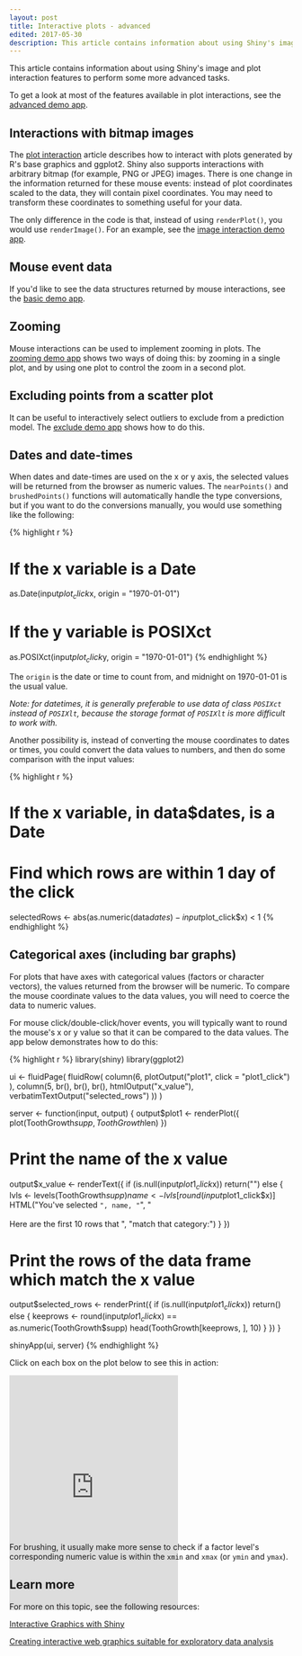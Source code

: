 ```yaml
---
layout: post
title: Interactive plots - advanced
edited: 2017-05-30
description: This article contains information about using Shiny's image and plot interaction features to perform some more advanced tasks.
---
```


This article contains information about using Shiny's image and plot interaction features to perform some more advanced tasks.

To get a look at most of the features available in plot interactions, see the [advanced demo app](https://gallery.shinyapps.io/095-plot-interaction-advanced/).

## Interactions with bitmap images

The [plot interaction](plot-interaction.html) article describes how to interact with plots generated by R's base graphics and ggplot2. Shiny also supports interactions with arbitrary bitmap (for example, PNG or JPEG) images. There is one change in the information returned for these mouse events: instead of plot coordinates scaled to the data, they will contain pixel coordinates. You may need to transform these coordinates to something useful for your data.

The only difference in the code is that, instead of using `renderPlot()`, you would use `renderImage()`. For an example, see the [image interaction demo app](https://gallery.shinyapps.io/094-image-interaction-basic/).


## Mouse event data

If you'd like to see the data structures returned by mouse interactions, see the [basic demo app](https://gallery.shinyapps.io/093-plot-interaction-basic/).


## Zooming

Mouse interactions can be used to implement zooming in plots. The [zooming demo app](https://gallery.shinyapps.io/105-plot-interaction-zoom/) shows two ways of doing this: by zooming in a single plot, and by using one plot to control the zoom in a second plot.


## Excluding points from a scatter plot

It can be useful to interactively select outliers to exclude from a prediction model. The [exclude demo app](https://gallery.shinyapps.io/106-plot-interaction-exclude/) shows how to do this.


## Dates and date-times

When dates and date-times are used on the x or y axis, the selected values will be returned from the browser as numeric values. The `nearPoints()` and `brushedPoints()` functions will automatically handle the type conversions, but if you want to do the conversions manually, you would use something like the following:

{% highlight r %}
# If the x variable is a Date
as.Date(input$plot_click$x, origin = "1970-01-01")

# If the y variable is POSIXct
as.POSIXct(input$plot_click$y, origin = "1970-01-01")
{% endhighlight %}

The `origin` is the date or time to count from, and midnight on 1970-01-01 is the usual value.

_Note: for datetimes, it is generally preferable to use data of class `POSIXct` instead of `POSIXlt`, because the storage format of `POSIXlt` is more difficult to work with._

Another possibility is, instead of converting the mouse coordinates to dates or times, you could convert the data values to numbers, and then do some comparison with the input values:

{% highlight r %}
# If the x variable, in data$dates, is a Date
# Find which rows are within 1 day of the click
selectedRows <- abs(as.numeric(data$dates) - input$plot_click$x) < 1
{% endhighlight %}

## Categorical axes (including bar graphs)

For plots that have axes with categorical values (factors or character vectors), the values returned from the browser will be numeric. To compare the mouse coordinate values to the data values, you will need to coerce the data to numeric values.

For mouse click/double-click/hover events, you will typically want to round the mouse's x or y value so that it can be compared to the data values. The app below demonstrates how to do this:

{% highlight r %}
library(shiny)
library(ggplot2)

ui <- fluidPage(
  fluidRow(
    column(6,
      plotOutput("plot1", click = "plot1_click")
      ),
    column(5,
      br(), br(), br(),
      htmlOutput("x_value"),
      verbatimTextOutput("selected_rows")
    ))
)

server <- function(input, output) {
  output$plot1 <- renderPlot({
    plot(ToothGrowth$supp, ToothGrowth$len)
  })
  
  # Print the name of the x value
  output$x_value <- renderText({
    if (is.null(input$plot1_click$x)) return("")
    else {
      lvls <- levels(ToothGrowth$supp)
      name <- lvls[round(input$plot1_click$x)]
      HTML("You've selected <code>", name, "</code>",
           "<br><br>Here are the first 10 rows that ",
           "match that category:")
    }
  })
  
  # Print the rows of the data frame which match the x value
  output$selected_rows <- renderPrint({
    if (is.null(input$plot1_click$x)) return()
    else {
      keeprows <- round(input$plot1_click$x) == as.numeric(ToothGrowth$supp)
      head(ToothGrowth[keeprows, ], 10)
    }
  })
}

shinyApp(ui, server)
{% endhighlight %}

Click on each box on the plot below to see this in action:

<iframe src="https://gallery.shinyapps.io/plot-interaction-categorical/" frameborder="no" class="scale65" height="418px" style="margin-bottom: -135px;"></iframe>

For brushing, it usually make more sense to check if a factor level's corresponding numeric value is within the `xmin` and `xmax` (or `ymin` and `ymax`).

## Learn more

For more on this topic, see the following resources:

[<i class="fas fa-play-circle fa-lg" aria-hidden="true"></i> Interactive Graphics with Shiny](https://resources.rstudio.com/webinars/interactive-graphics-winston)

[<i class="fas fa-play-circle fa-lg" aria-hidden="true"></i> Creating interactive web graphics suitable for exploratory data analysis](https://resources.rstudio.com/rstudio-conf-2018/creating-interactive-web-graphics-suitable-for-exploratory-data-analysis-carson-sievert)
